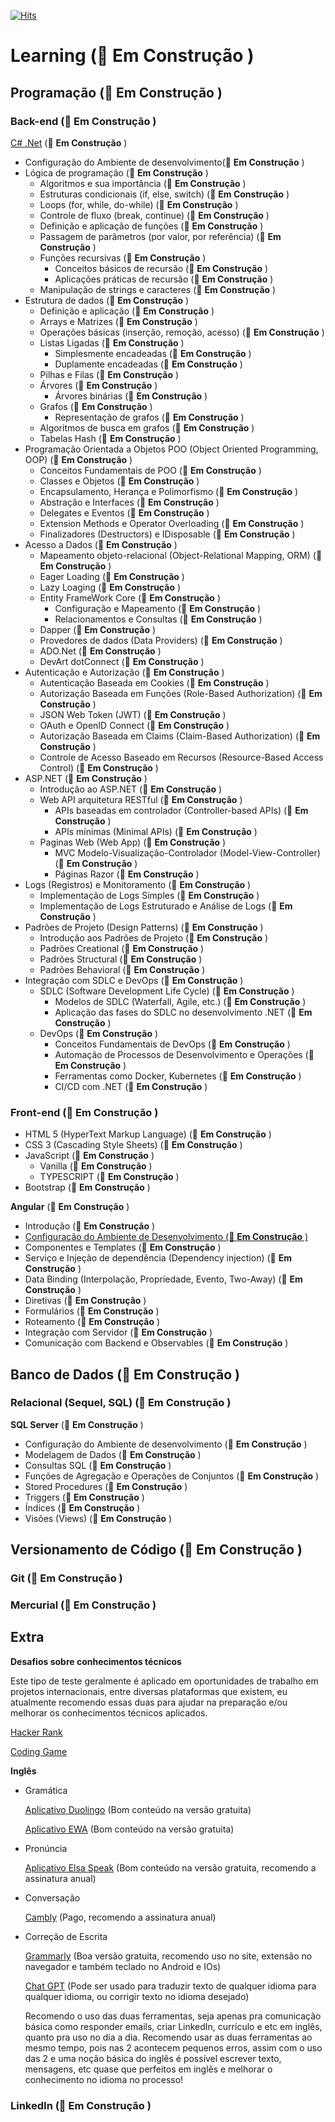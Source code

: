 [![Hits](https://hits.seeyoufarm.com/api/count/incr/badge.svg?url=https%3A%2F%2Fgithub.com%2FJhonnySMarcelo%2FLearning&count_bg=%2379C83D&title_bg=%23555555&icon=&icon_color=%23E7E7E7&title=Views&edge_flat=false)](https://hits.seeyoufarm.com)

# Learning (🚧 **Em Construção** )

## Programação (🚧 **Em Construção** )
### Back-end (🚧 **Em Construção** )
[C# .Net](Back-end/C%23_DotNet.md) (🚧 **Em Construção** )
- Configuração do Ambiente de desenvolvimento(🚧 **Em Construção** )
- Lógica de programação (🚧 **Em Construção** )
	- Algoritmos e sua importância (🚧 **Em Construção** )
    - Estruturas condicionais (if, else, switch) (🚧 **Em Construção** )
    - Loops (for, while, do-while) (🚧 **Em Construção** )
    - Controle de fluxo (break, continue) (🚧 **Em Construção** )
    - Definição e aplicação de funções (🚧 **Em Construção** )
    - Passagem de parâmetros (por valor, por referência) (🚧 **Em Construção** )
    - Funções recursivas (🚧 **Em Construção** )
		- Conceitos básicos de recursão (🚧 **Em Construção** )
		- Aplicações práticas de recursão (🚧 **Em Construção** )
    - Manipulação de strings e caracteres (🚧 **Em Construção** )
- Estrutura de dados (🚧 **Em Construção** )
	- Definição e aplicação (🚧 **Em Construção** )
	- Arrays e Matrizes (🚧 **Em Construção** )
    - Operações básicas (inserção, remoção, acesso)  (🚧 **Em Construção** )
	- Listas Ligadas  (🚧 **Em Construção** )
		- Simplesmente encadeadas (🚧 **Em Construção** )
		- Duplamente encadeadas (🚧 **Em Construção** )
	- Pilhas e Filas (🚧 **Em Construção** )
	- Árvores (🚧 **Em Construção** )
		- Árvores binárias (🚧 **Em Construção** )
	- Grafos (🚧 **Em Construção** )
		- Representação de grafos (🚧 **Em Construção** )
    - Algoritmos de busca em grafos (🚧 **Em Construção** )
	- Tabelas Hash (🚧 **Em Construção** )
- Programação Orientada a Objetos POO (Object Oriented Programming, OOP) (🚧 **Em Construção** )
	- Conceitos Fundamentais de POO (🚧 **Em Construção** )
	- Classes e Objetos (🚧 **Em Construção** )
	- Encapsulamento, Herança e Polimorfismo (🚧 **Em Construção** )
	- Abstração e Interfaces (🚧 **Em Construção** )
	- Delegates e Eventos (🚧 **Em Construção** )
	- Extension Methods e Operator Overloading (🚧 **Em Construção** )
	- Finalizadores (Destructors) e IDisposable (🚧 **Em Construção** )
- Acesso a Dados (🚧 **Em Construção** )
  -  Mapeamento objeto-relacional (Object-Relational Mapping, ORM) (🚧 **Em Construção** )
	- Eager Loading (🚧 **Em Construção** )
	- Lazy Loaging (🚧 **Em Construção** )
	- Entity FrameWork Core (🚧 **Em Construção** )
		- Configuração e Mapeamento (🚧 **Em Construção** )
		- Relacionamentos e Consultas (🚧 **Em Construção** )
	- Dapper (🚧 **Em Construção** )
  -  Provedores de dados (Data Providers) (🚧 **Em Construção** )
	- ADO.Net (🚧 **Em Construção** )
	- DevArt dotConnect (🚧 **Em Construção** )
- Autenticação e Autorização (🚧 **Em Construção** )
  - Autenticação Baseada em Cookies (🚧 **Em Construção** )
  - Autorização Baseada em Funções (Role-Based Authorization)    (🚧 **Em Construção** )
  - JSON Web Token (JWT) (🚧 **Em Construção** )
  - OAuth e OpenID Connect (🚧 **Em Construção** )
  - Autorização Baseada em Claims (Claim-Based Authorization) (🚧 **Em Construção** )
  - Controle de Acesso Baseado em Recursos (Resource-Based Access Control) (🚧 **Em Construção** )
-  ASP.NET (🚧 **Em Construção** )
	- Introdução ao ASP.NET (🚧 **Em Construção** )
	- Web API arquitetura RESTful (🚧 **Em Construção** )
		- APIs baseadas em controlador (Controller-based APIs) (🚧 **Em Construção** )
		- APIs mínimas (Minimal APIs) (🚧 **Em Construção** )
	- Paginas Web (Web App) (🚧 **Em Construção** )
		- MVC Modelo-Visualização-Controlador (Model-View-Controller) (🚧 **Em Construção** )
		- Páginas Razor (🚧 **Em Construção** )
- Logs (Registros) e Monitoramento  (🚧 **Em Construção** )
	- Implementação de Logs Simples  (🚧 **Em Construção** )
	- Implementação de Logs Estruturado e Análise de Logs (🚧 **Em Construção** )
- Padrões de Projeto (Design Patterns) (🚧 **Em Construção** )
	- Introdução aos Padrões de Projeto (🚧 **Em Construção** )
	- Padrões Creational (🚧 **Em Construção** )
	- Padrões Structural  (🚧 **Em Construção** )
	- Padrões Behavioral (🚧 **Em Construção** )
- Integração com SDLC e DevOps (🚧 **Em Construção** )
	- SDLC (Software Development Life Cycle) (🚧 **Em Construção** )
		- Modelos de SDLC (Waterfall, Agile, etc.) (🚧 **Em Construção** )
		- Aplicação das fases do SDLC no desenvolvimento .NET (🚧 **Em Construção** )
    - DevOps (🚧 **Em Construção** )
		- Conceitos Fundamentais de DevOps (🚧 **Em Construção** )
		- Automação de Processos de Desenvolvimento e Operações (🚧 **Em Construção** )
		- Ferramentas como Docker, Kubernetes (🚧 **Em Construção** )
		- CI/CD com .NET (🚧 **Em Construção** )
### Front-end (🚧 **Em Construção** )
- HTML 5 (HyperText Markup Language) (🚧 **Em Construção** )
- CSS 3 (Cascading Style Sheets) (🚧 **Em Construção** )
- JavaScript (🚧 **Em Construção** )
	- Vanilla (🚧 **Em Construção** )
	- TYPESCRIPT (🚧 **Em Construção** )
- Bootstrap (🚧 **Em Construção** )

**Angular** (🚧 **Em Construção** )
- Introdução (🚧 **Em Construção** )
- [Configuração do Ambiente de Desenvolvimento (🚧 **Em Construção** )](Front-end/Angular/Configuração_do_Ambiente_de_Desenvolvimento.md)
- Componentes e Templates (🚧 **Em Construção** )
- Serviço e Injeção de dependência (Dependency injection) (🚧 **Em Construção** )
- Data Binding (Interpolação, Propriedade, Evento, Two-Away) (🚧 **Em Construção** )
- Diretivas (🚧 **Em Construção** )
- Formulários (🚧 **Em Construção** )
- Roteamento (🚧 **Em Construção** )
- Integração com Servidor (🚧 **Em Construção** )
- Comunicação com Backend e Observables (🚧 **Em Construção** )

## Banco de Dados (🚧 **Em Construção** )
### Relacional (Sequel, SQL) (🚧 **Em Construção** )
**SQL Server** (🚧 **Em Construção** )
- Configuração do Ambiente de desenvolvimento (🚧 **Em Construção** )
- Modelagem de Dados (🚧 **Em Construção** )
- Consultas SQL (🚧 **Em Construção** )
- Funções de Agregação e Operações de Conjuntos (🚧 **Em Construção** )
- Stored Procedures (🚧 **Em Construção** )
- Triggers (🚧 **Em Construção** )
- Índices (🚧 **Em Construção** )
- Visões (Views) (🚧 **Em Construção** )

## Versionamento de Código (🚧 **Em Construção** )
### Git  (🚧 **Em Construção** )

### Mercurial  (🚧 **Em Construção** )

## Extra
**Desafios sobre conhecimentos técnicos**

Este tipo de teste geralmente é aplicado em oportunidades de trabalho em projetos internacionais, entre diversas plataformas que existem, eu atualmente recomendo essas duas para ajudar na preparação e/ou melhorar os conhecimentos técnicos aplicados.

[Hacker Rank](https://www.hackerrank.com/dashboard)

[Coding Game](https://www.codingame.com/ide/puzzle/onboarding)

**Inglês**
- Gramática

	[Aplicativo Duolingo](https://pt.duolingo.com/) (Bom conteúdo na versão gratuita)

	[Aplicativo EWA](https://appewa.com/) (Bom conteúdo na versão gratuita)
	
- Pronúncia
  
	[Aplicativo Elsa Speak](https://elsaspeak.com/pt/) (Bom conteúdo na versão gratuita, recomendo a assinatura anual)
	
- Conversação

	[Cambly](https://www.cambly.com/invite/Y4KYMJXD?st=120623&sc=4) (Pago, recomendo a assinatura anual)

- Correção de Escrita

  	[Grammarly](https://app.grammarly.com/) (Boa versão gratuita, recomendo uso no site, extensão no navegador e também teclado no Android e IOs)
	
  	[Chat GPT](https://chat.openai.com/) (Pode ser usado para traduzir texto de qualquer idioma para qualquer idioma, ou corrigir texto no idioma desejado)
	
	Recomendo o uso das duas ferramentas, seja apenas pra comunicação básica como responder emails, criar LinkedIn, currículo e etc em inglês, quanto pra uso no dia a dia. Recomendo usar as duas ferramentas ao mesmo tempo, pois nas 2 acontecem pequenos erros, assim com o uso das 2 e uma noção básica do inglês é possível escrever texto, mensagens, etc quase que perfeitos em inglês e melhorar o conhecimento no idioma no processo!

### LinkedIn (🚧 **Em Construção** )